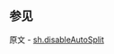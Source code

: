 ## 参见

原文 - [sh.disableAutoSplit]( https://docs.mongodb.com/manual/reference/method/sh.disableAutoSplit/ )

